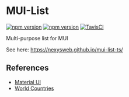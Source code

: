 # MUI-List

[![npm version](https://badge.fury.io/js/%40nexys%2Fmui-list.svg)](https://www.npmjs.com/package/@nexys/mui-list)
[![npm version](https://img.shields.io/npm/v/@nexys/mui-list.svg)](https://www.npmjs.com/package/@nexys/mui-list)
[![TavisCI](https://travis-ci.com/Nexysweb/mui-list-ts.svg?branch=master)](https://travis-ci.com/Nexysweb/mui-list-ts)

Multi-purpose list for MUI

See here: https://nexysweb.github.io/mui-list-ts/

## References

- [Material UI](https://github.com/mui-org/material-ui)
- [World Countries](https://mledoze.github.io/countries/)
